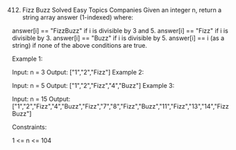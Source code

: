 412. Fizz Buzz
Solved
Easy
Topics
Companies
Given an integer n, return a string array answer (1-indexed) where:

answer[i] == "FizzBuzz" if i is divisible by 3 and 5.
answer[i] == "Fizz" if i is divisible by 3.
answer[i] == "Buzz" if i is divisible by 5.
answer[i] == i (as a string) if none of the above conditions are true.

Example 1:

Input: n = 3
Output: ["1","2","Fizz"]
Example 2:

Input: n = 5
Output: ["1","2","Fizz","4","Buzz"]
Example 3:

Input: n = 15
Output: ["1","2","Fizz","4","Buzz","Fizz","7","8","Fizz","Buzz","11","Fizz","13","14","FizzBuzz"]

Constraints:

1 <= n <= 104
